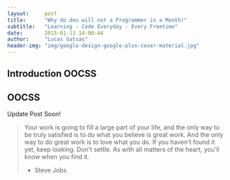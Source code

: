 ```yaml
---
layout:     post
title:      "Why do dou will not a Programmer in a Month!"
subtitle:   "Learning - Code Everyday - Every Freetime"
date:       2015-01-13 14:00:44
author:     "Lucas Gatsas"
header-img: "img/google-design-google-plus-cover-material.jpg"
---
```

<h2 class="section-heading">Introduction OOCSS</h2>





<!--

<a href="#">
    <img src="{{ site.baseurl }}/img/static.squarespace.jpg" alt="Post Sample Image">
</a>
-->


<!--
<a href="#">
    <img src="{{ site.baseurl }}/img/gitlist.io.png" alt="Post Sample Image">
</a> -->

<h2 class="section-heading">OOCSS </h2>


<p>Update Post Soon!</p>




<blockquote>Your work is going to fill a large part of your life, and the only way to be truly satisfied is to do what you believe is great work. And the only way to do great work is to love what you do. If you haven't found it yet, keep looking. Don't settle. As with all matters of the heart, you'll know when you find it.

- Steve Jobs

</blockquote>


<!-- 
<a href="#">
    <img src="{{ site.baseurl }}/img/jekyllthemewhite.png" alt="Post Sample Image">
</a> 



 -->



